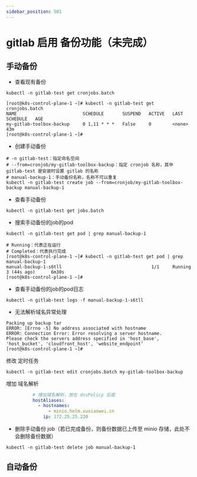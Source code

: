 ```yaml
---
sidebar_position: 501
---
```


# gitlab 启用 备份功能（未完成）

## 手动备份

- 查看现有备份

```shell
kubectl -n gitlab-test get cronjobs.batch
```

```shell
[root@k8s-control-plane-1 ~]# kubectl -n gitlab-test get cronjobs.batch
NAME                         SCHEDULE       SUSPEND   ACTIVE   LAST SCHEDULE   AGE
my-gitlab-toolbox-backup     0 1,11 * * *   False     0        <none>          43m
[root@k8s-control-plane-1 ~]# 
```

- 创建手动备份

```shell
# -n gitlab-test：指定命名空间
# --from=cronjob/my-gitlab-toolbox-backup：指定 cronjob 名称，其中 gitlab-test 是安装时设置 gitlab 的名称
# manual-backup-1：手动备份名称，名称不可以重复
kubectl -n gitlab-test create job --from=cronjob/my-gitlab-toolbox-backup manual-backup-1
```

- 查看手动备份

```shell
kubectl -n gitlab-test get jobs.batch
```

- 搜索手动备份的job的pod

```shell
kubectl -n gitlab-test get pod | grep manual-backup-1
```

```shell
# Running：代表正在运行
# Completed：代表执行完成
[root@k8s-control-plane-1 ~]# kubectl -n gitlab-test get pod | grep manual-backup-1
manual-backup-1-s6tll                                  1/1     Running     3 (44s ago)      6m30s
[root@k8s-control-plane-1 ~]#
```

- 查看手动备份的job的pod日志

```shell
kubectl -n gitlab-test logs -f manual-backup-1-s6tll
```

- 无法解析域名异常处理

```shell
Packing up backup tar
ERROR: [Errno -5] No address associated with hostname
ERROR: Connection Error: Error resolving a server hostname.
Please check the servers address specified in 'host_base', 'host_bucket', 'cloudfront_host', 'website_endpoint'
[root@k8s-control-plane-1 ~]#
```

修改 定时任务

```shell
kubectl -n gitlab-test edit cronjobs.batch my-gitlab-toolbox-backup
```

增加 域名解析

```yaml
          # 增加域名解析，放在 dnsPolicy 后面
          hostAliases:
            - hostnames:
                - minio.helm.xuxiaowei.cn
              ip: 172.25.25.220
```

- 删除手动备份 job（若已完成备份，则备份数据已上传至 minio 存储，此处不会删除备份数据）

```shell
kubectl -n gitlab-test delete job manual-backup-1
```

## 自动备份

